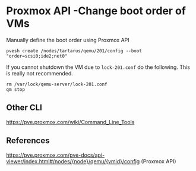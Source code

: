 # Proxmox API -Change boot order of VMs

Manually define the boot order using Proxmox API

```
pvesh create /nodes/tartarus/qemu/201/config --boot "order=scsi0;ide2;net0"
```

If you cannot shutdown the VM due to `lock-201.conf` do the following. This is really not recommended.

```
rm /var/lock/qemu-server/lock-201.conf
qm stop
```

## Other CLI

https://pve.proxmox.com/wiki/Command_Line_Tools

## References

https://pve.proxmox.com/pve-docs/api-viewer/index.html#/nodes/{node}/qemu/{vmid}/config (Proxmox API)


